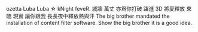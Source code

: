 ozetta
Luba Luba ☆ kNight feveR.
城牆 萬丈 亦爲你打破
躍進 3D 將愛釋放
來臨 現實 讓你跟我
長長夜中釋放熱與汗
The big brother mandated the installation of content filter software. Show the big brother it is a good idea.
